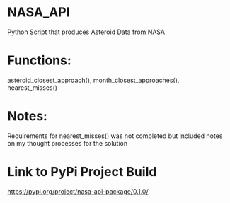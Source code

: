 # NASA_API
Python Script that produces Asteroid Data from NASA

Functions:
===================================
asteroid_closest_approach(), month_closest_approaches(), nearest_misses()

Notes:
==================================
Requirements for nearest_misses() was not completed but included 
notes on my thought processes for the solution

Link to PyPi Project Build
==================================
https://pypi.org/project/nasa-api-package/0.1.0/
